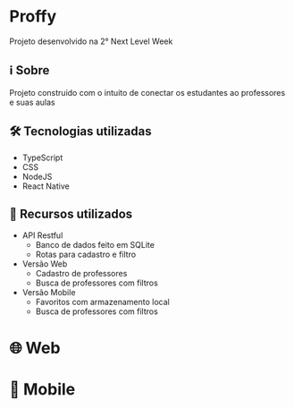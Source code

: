 # Proffy

Projeto desenvolvido na 2° Next Level Week 

## :information_source:	 Sobre
Projeto construido com o intuito de conectar os estudantes ao professores e suas aulas
## :hammer_and_wrench:	Tecnologias utilizadas
 - TypeScript
 - CSS
 - NodeJS
 - React Native 
## :dart:	Recursos utilizados 
 - API Restful
   - Banco de dados feito em SQLite
   - Rotas para cadastro e filtro
 - Versão Web
   - Cadastro de professores 
   - Busca de professores com filtros  
 - Versão Mobile
   - Favoritos com armazenamento local 
   - Busca de professores com filtros 
 
    
# :globe_with_meridians:	Web

# :iphone:	Mobile

